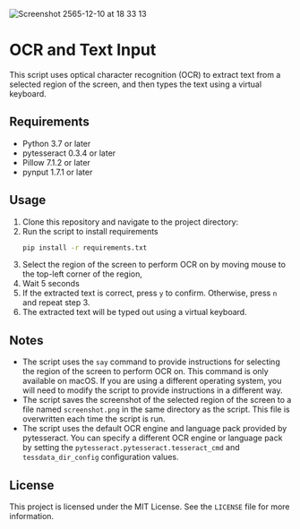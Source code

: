 ![Screenshot 2565-12-10 at 18 33 13](https://user-images.githubusercontent.com/32159637/206853487-13b6868e-ea2e-447a-8089-cbd2f743ded0.png)

# OCR and Text Input

This script uses optical character recognition (OCR) to extract text from a selected region of the screen, and then types the text using a virtual keyboard.

## Requirements

- Python 3.7 or later
- pytesseract 0.3.4 or later
- Pillow 7.1.2 or later
- pynput 1.7.1 or later

## Usage
1. Clone this repository and navigate to the project directory:
2. Run the script to install requirements
    ```bash
    pip install -r requirements.txt
    ```
4. Select the region of the screen to perform OCR on by moving mouse to the top-left corner of the region, 
5. Wait 5 seconds
6. If the extracted text is correct, press `y` to confirm. Otherwise, press `n` and repeat step 3.
7. The extracted text will be typed out using a virtual keyboard.

## Notes

- The script uses the `say` command to provide instructions for selecting the region of the screen to perform OCR on. This command is only available on macOS. If you are using a different operating system, you will need to modify the script to provide instructions in a different way.
- The script saves the screenshot of the selected region of the screen to a file named `screenshot.png` in the same directory as the script. This file is overwritten each time the script is run.
- The script uses the default OCR engine and language pack provided by pytesseract. You can specify a different OCR engine or language pack by setting the `pytesseract.pytesseract.tesseract_cmd` and `tessdata_dir_config` configuration values.

## License

This project is licensed under the MIT License. See the `LICENSE` file for more information.
